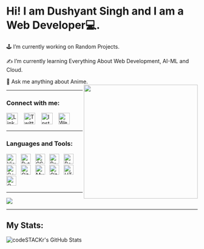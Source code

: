 # Hi! I am Dushyant Singh and I am a Web Developer💻.

🕹 I’m currently working on Random Projects.

✍ I’m currently learning Everything About Web Development, AI-ML and Cloud.

💭 Ask me anything about Anime.
<img src="https://media4.giphy.com/media/3kPDmoWdBpQPNhCnUG/giphy.gif?cid=ecf05e471kbfv57ws0f9ma4bmz91m0otv1oh2b2mek937fmm&rid=giphy.gif&ct=s" width="300" align='right' >


---

### Connect with me:

[<img src="https://cdn-icons.flaticon.com/png/512/3536/premium/3536505.png?token=exp=1658076431~hmac=fe52cee7199301d943e4a2ac00168d74" alt="Linked IN" width="30"/>](https://www.linkedin.com/in/dushyant-singh-246b04219/)
&nbsp;&nbsp;
[<img src="https://cdn-icons-png.flaticon.com/512/733/733579.png" alt="Twitter" width="30"/>](https://twitter.com/Dushyant_Som_)
&nbsp;&nbsp;
[<img src="https://cdn-icons-png.flaticon.com/512/2111/2111463.png" alt="Instagram" width="30"/>](https://www.instagram.com/dushyant__som/)
&nbsp;&nbsp;
[<img src="https://cdn-icons.flaticon.com/png/512/3059/premium/3059997.png?token=exp=1658078794~hmac=714ecdeba90c8f8ad6c637262f3b6940" alt="Website" width="30"/>](https://dushyant60.github.io/Portfolio/)

---

### Languages and Tools:

<img alt="Visual Studio Code" width="26px" src="https://cdn.jsdelivr.net/gh/devicons/devicon/icons/vscode/vscode-original.svg"/>&nbsp;&nbsp;
<img alt="Python" width="26px" src="https://cdn-icons-png.flaticon.com/512/5968/5968350.png"/>&nbsp;&nbsp;
<img alt="CSS" width="26px" src="https://cdn-icons-png.flaticon.com/512/919/919826.png" />&nbsp;&nbsp;
<img alt="React" width="26px" src="https://cdn-icons.flaticon.com/png/512/1183/premium/1183672.png?token=exp=1658076815~hmac=fa41a1546c91cc5c1f961eda240bbe74" />&nbsp;&nbsp;
<img alt="Bootstrap" width="26px" src="https://cdn-icons-png.flaticon.com/512/5968/5968672.png" />&nbsp;&nbsp;
<img alt="C++" width="26px" src="https://cdn-icons-png.flaticon.com/512/6132/6132222.png"/>&nbsp;&nbsp;
<img alt="Git" width="26px" src="https://camo.githubusercontent.com/dc9e7e657b4cd5ba7d819d1a9ce61434bd0ddbb94287d7476b186bd783b62279/68747470733a2f2f63646e2e6a7364656c6976722e6e65742f67682f64657669636f6e732f64657669636f6e2f69636f6e732f6769742f6769742d6f726967696e616c2e737667" />&nbsp;&nbsp;
<img alt="MySQL" width="26px" src="https://cdn.jsdelivr.net/gh/devicons/devicon/icons/mysql/mysql-original.svg"/>&nbsp;&nbsp;
<img alt="GitHub" width="26px" src="https://user-images.githubusercontent.com/3369400/139447912-e0f43f33-6d9f-45f8-be46-2df5bbc91289.png"/>&nbsp;&nbsp;
<img alt="HTML" width="26px" src="https://cdn-icons-png.flaticon.com/512/888/888859.png" />&nbsp;&nbsp;
<img alt="QwikLabs" width="26px" src="https://1.bp.blogspot.com/-Of27Ewb6GRc/XJbAUXBXjnI/AAAAAAAAJbw/uAxGLY5-9JU1GUJcNBenxK_wSs6un2hsgCK4BGAYYCw/s1600/logo%2Bqwiklabs%2Bicon.png" />&nbsp;&nbsp;

---

<IMG SRC="https://github-readme-stats.vercel.app/api/top-langs/?username=dushyant60&theme=blue-green&&layout=compact">

---

## My Stats:

<img align="left" alt="codeSTACKr's GitHub Stats" src="https://github-readme-stats.vercel.app/api?username=dushyant60&show_icons=true&hide_border=false&title_color=ff652f&icon_color=FFE400&bg_color=09131B&text_color=ffffff&border_color=0c1a25" />
